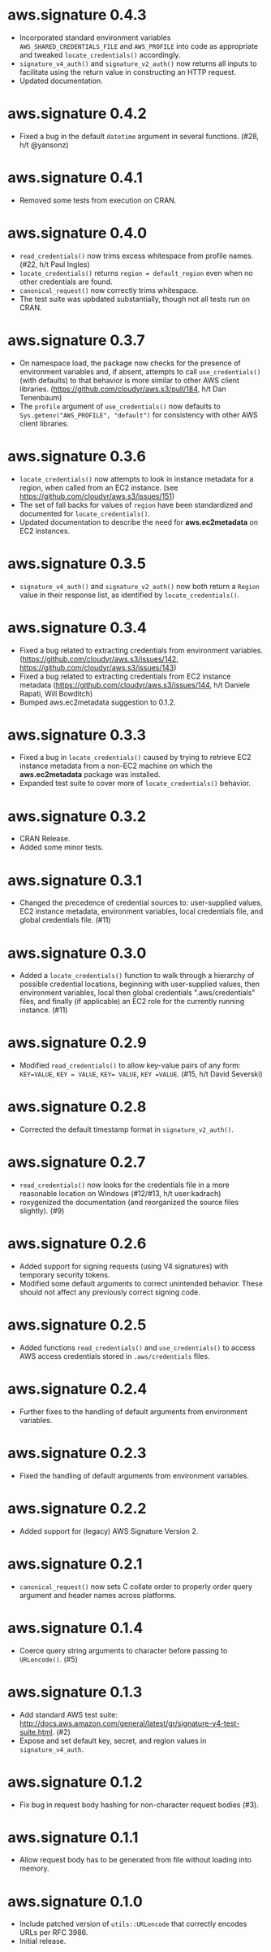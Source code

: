 # aws.signature 0.4.3

* Incorporated standard environment variables `AWS_SHARED_CREDENTIALS_FILE` and `AWS_PROFILE` into code as appropriate and tweaked `locate_credentials()` accordingly.
* `signature_v4_auth()` and `signature_v2_auth()` now returns all inputs to facilitate using the return value in constructing an HTTP request.
* Updated documentation.

# aws.signature 0.4.2

* Fixed a bug in the default `datetime` argument in several functions. (#28, h/t @yansonz)

# aws.signature 0.4.1

* Removed some tests from execution on CRAN.

# aws.signature 0.4.0

* `read_credentials()` now trims excess whitespace from profile names. (#22, h/t Paul Ingles)
* `locate_credentials()` returns `region = default_region` even when no other credentials are found.
* `canonical_request()` now correctly trims whitespace.
* The test suite was upbdated substantially, though not all tests run on CRAN.

# aws.signature 0.3.7

* On namespace load, the package now checks for the presence of environment variables and, if absent, attempts to call `use_credentials()` (with defaults) to that behavior is more similar to other AWS client libraries. (https://github.com/cloudyr/aws.s3/pull/184, h/t Dan Tenenbaum)
* The `profile` argument of `use_credentials()` now defaults to `Sys.getenv("AWS_PROFILE", "default")` for consistency with other AWS client libraries.

# aws.signature 0.3.6

* `locate_credentials()` now attempts to look in instance metadata for a region, when called from an EC2 instance. (see https://github.com/cloudyr/aws.s3/issues/151)
* The set of fall backs for values of `region` have been standardized and documented for `locate_credentials()`.
* Updated documentation to describe the need for **aws.ec2metadata** on EC2 instances.

# aws.signature 0.3.5

* `signature_v4_auth()` and `signature_v2_auth()` now both return a `Region` value in their response list, as identified by `locate_credentials()`.

# aws.signature 0.3.4

* Fixed a bug related to extracting credentials from environment variables. (https://github.com/cloudyr/aws.s3/issues/142, https://github.com/cloudyr/aws.s3/issues/143)
* Fixed a bug related to extracting credentials from EC2 instance metadata (https://github.com/cloudyr/aws.s3/issues/144, h/t Daniele Rapati, Will Bowditch)
* Bumped aws.ec2metadata suggestion to 0.1.2.

# aws.signature 0.3.3

* Fixed a bug in `locate_credentials()` caused by trying to retrieve EC2 instance metadata from a non-EC2 machine on which the **aws.ec2metadata** package was installed.
* Expanded test suite to cover more of `locate_credentials()` behavior.

# aws.signature 0.3.2

* CRAN Release.
* Added some minor tests.

# aws.signature 0.3.1

* Changed the precedence of credential sources to: user-supplied values, EC2 instance metadata, environment variables, local credentials file, and global credentials file. (#11)

# aws.signature 0.3.0

* Added a `locate_credentials()` function to walk through a hierarchy of possible credential locations, beginning with user-supplied values, then environment variables, local then global credentials ".aws/credentials" files, and finally (if applicable) an EC2 role for the currently running instance. (#11)

# aws.signature 0.2.9

* Modified `read_credentials()` to allow key-value pairs of any form: `KEY=VALUE`, `KEY = VALUE`, `KEY= VALUE`, `KEY =VALUE`. (#15, h/t David Severski)

# aws.signature 0.2.8

* Corrected the default timestamp format in `signature_v2_auth()`.

# aws.signature 0.2.7

* `read_credentials()` now looks for the credentials file in a more reasonable location on Windows (#12/#13, h/t user:kadrach)
* roxygenized the documentation (and reorganized the source files slightly). (#9)

# aws.signature 0.2.6

* Added support for signing requests (using V4 signatures) with temporary security tokens.
* Modified some default arguments to correct unintended behavior. These should not affect any previously correct signing code.

# aws.signature 0.2.5

* Added functions `read_credentials()` and `use_credentials()` to access AWS access credentials stored in `.aws/credentials` files.

# aws.signature 0.2.4

* Further fixes to the handling of default arguments from environment variables.

# aws.signature 0.2.3

* Fixed the handling of default arguments from environment variables.

# aws.signature 0.2.2

* Added support for (legacy) AWS Signature Version 2.

# aws.signature 0.2.1

* `canonical_request()` now sets C collate order to properly order query argument and header names across platforms.

# aws.signature 0.1.4

* Coerce query string arguments to character before passing to `URLencode()`. (#5)

# aws.signature 0.1.3

* Add standard AWS test suite: http://docs.aws.amazon.com/general/latest/gr/signature-v4-test-suite.html. (#2)
* Expose and set default key, secret, and region values in `signature_v4_auth`.

# aws.signature 0.1.2

* Fix bug in request body hashing for non-character request bodies (#3).

# aws.signature 0.1.1

* Allow request body has to be generated from file without loading into memory.

# aws.signature 0.1.0

* Include patched version of `utils::URLencode` that correctly encodes URLs per RFC 3986.
* Initial release.
